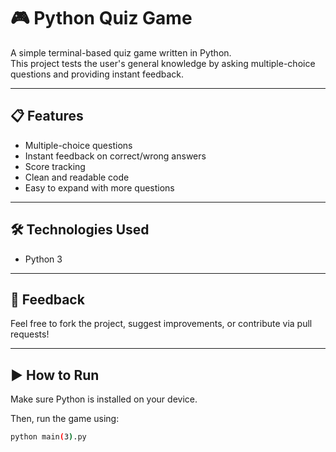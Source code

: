 # 🎮 Python Quiz Game

A simple terminal-based quiz game written in Python.  
This project tests the user's general knowledge by asking multiple-choice questions and providing instant feedback.

---

## 📋 Features

- Multiple-choice questions
- Instant feedback on correct/wrong answers
- Score tracking
- Clean and readable code
- Easy to expand with more questions

---

## 🛠️ Technologies Used

- Python 3

---
## 🌟 Feedback
Feel free to fork the project, suggest improvements, or contribute via pull requests!

------

## ▶️ How to Run

Make sure Python is installed on your device.

Then, run the game using:

```bash
python main(3).py
